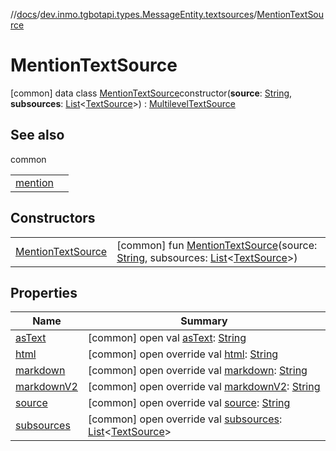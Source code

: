 //[docs](../../../index.md)/[dev.inmo.tgbotapi.types.MessageEntity.textsources](../index.md)/[MentionTextSource](index.md)



# MentionTextSource  
 [common] data class [MentionTextSource](index.md)constructor(**source**: [String](https://kotlinlang.org/api/latest/jvm/stdlib/kotlin/-string/index.html), **subsources**: [List](https://kotlinlang.org/api/latest/jvm/stdlib/kotlin.collections/-list/index.html)<[TextSource](../../dev.inmo.tgbotapi.CommonAbstracts/-text-source/index.md)>) : [MultilevelTextSource](../../dev.inmo.tgbotapi.CommonAbstracts/-multilevel-text-source/index.md)   


## See also  
  
common  
  
| | |
|---|---|
| <a name="dev.inmo.tgbotapi.types.MessageEntity.textsources/MentionTextSource///PointingToDeclaration/"></a>[mention](../mention.md)| <a name="dev.inmo.tgbotapi.types.MessageEntity.textsources/MentionTextSource///PointingToDeclaration/"></a>|
  


## Constructors  
  
| | |
|---|---|
| <a name="dev.inmo.tgbotapi.types.MessageEntity.textsources/MentionTextSource/MentionTextSource/#kotlin.String#kotlin.collections.List[dev.inmo.tgbotapi.CommonAbstracts.TextSource]/PointingToDeclaration/"></a>[MentionTextSource](-mention-text-source.md)| <a name="dev.inmo.tgbotapi.types.MessageEntity.textsources/MentionTextSource/MentionTextSource/#kotlin.String#kotlin.collections.List[dev.inmo.tgbotapi.CommonAbstracts.TextSource]/PointingToDeclaration/"></a> [common] fun [MentionTextSource](-mention-text-source.md)(source: [String](https://kotlinlang.org/api/latest/jvm/stdlib/kotlin/-string/index.html), subsources: [List](https://kotlinlang.org/api/latest/jvm/stdlib/kotlin.collections/-list/index.html)<[TextSource](../../dev.inmo.tgbotapi.CommonAbstracts/-text-source/index.md)>)   <br>|


## Properties  
  
|  Name |  Summary | 
|---|---|
| <a name="dev.inmo.tgbotapi.types.MessageEntity.textsources/MentionTextSource/asText/#/PointingToDeclaration/"></a>[asText](index.md#%5Bdev.inmo.tgbotapi.types.MessageEntity.textsources%2FMentionTextSource%2FasText%2F%23%2FPointingToDeclaration%2F%5D%2FProperties%2F625018081)| <a name="dev.inmo.tgbotapi.types.MessageEntity.textsources/MentionTextSource/asText/#/PointingToDeclaration/"></a> [common] open val [asText](index.md#%5Bdev.inmo.tgbotapi.types.MessageEntity.textsources%2FMentionTextSource%2FasText%2F%23%2FPointingToDeclaration%2F%5D%2FProperties%2F625018081): [String](https://kotlinlang.org/api/latest/jvm/stdlib/kotlin/-string/index.html)   <br>|
| <a name="dev.inmo.tgbotapi.types.MessageEntity.textsources/MentionTextSource/html/#/PointingToDeclaration/"></a>[html](html.md)| <a name="dev.inmo.tgbotapi.types.MessageEntity.textsources/MentionTextSource/html/#/PointingToDeclaration/"></a> [common] open override val [html](html.md): [String](https://kotlinlang.org/api/latest/jvm/stdlib/kotlin/-string/index.html)   <br>|
| <a name="dev.inmo.tgbotapi.types.MessageEntity.textsources/MentionTextSource/markdown/#/PointingToDeclaration/"></a>[markdown](markdown.md)| <a name="dev.inmo.tgbotapi.types.MessageEntity.textsources/MentionTextSource/markdown/#/PointingToDeclaration/"></a> [common] open override val [markdown](markdown.md): [String](https://kotlinlang.org/api/latest/jvm/stdlib/kotlin/-string/index.html)   <br>|
| <a name="dev.inmo.tgbotapi.types.MessageEntity.textsources/MentionTextSource/markdownV2/#/PointingToDeclaration/"></a>[markdownV2](markdown-v2.md)| <a name="dev.inmo.tgbotapi.types.MessageEntity.textsources/MentionTextSource/markdownV2/#/PointingToDeclaration/"></a> [common] open override val [markdownV2](markdown-v2.md): [String](https://kotlinlang.org/api/latest/jvm/stdlib/kotlin/-string/index.html)   <br>|
| <a name="dev.inmo.tgbotapi.types.MessageEntity.textsources/MentionTextSource/source/#/PointingToDeclaration/"></a>[source](source.md)| <a name="dev.inmo.tgbotapi.types.MessageEntity.textsources/MentionTextSource/source/#/PointingToDeclaration/"></a> [common] open override val [source](source.md): [String](https://kotlinlang.org/api/latest/jvm/stdlib/kotlin/-string/index.html)   <br>|
| <a name="dev.inmo.tgbotapi.types.MessageEntity.textsources/MentionTextSource/subsources/#/PointingToDeclaration/"></a>[subsources](subsources.md)| <a name="dev.inmo.tgbotapi.types.MessageEntity.textsources/MentionTextSource/subsources/#/PointingToDeclaration/"></a> [common] open override val [subsources](subsources.md): [List](https://kotlinlang.org/api/latest/jvm/stdlib/kotlin.collections/-list/index.html)<[TextSource](../../dev.inmo.tgbotapi.CommonAbstracts/-text-source/index.md)>   <br>|

